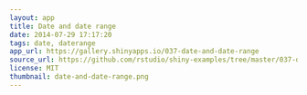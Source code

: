 ```yaml
---
layout: app
title: Date and date range
date: 2014-07-29 17:17:20
tags: date, daterange
app_url: https://gallery.shinyapps.io/037-date-and-date-range
source_url: https://github.com/rstudio/shiny-examples/tree/master/037-date-and-date-range
license: MIT
thumbnail: date-and-date-range.png
---
```

